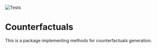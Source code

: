 ![Tests](https://github.com/LoGosX/counterfactuals/actions/workflows/tests.yml/badge.svg)
# Counterfactuals

This is a package implementing methods for counterfactuals generation.